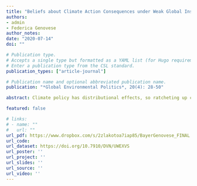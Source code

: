 ```yaml
---
title: "Beliefs about Climate Action Consequences under Weak Global Institutions: Sectors, Home Bias, and International Embeddedness"
authors:
- admin
- Federica Genovese
author_notes:
date: "2020-07-14"
doi: ""

# Publication type.
# Accepts a single type but formatted as a YAML list (for Hugo requirements).
# Enter a publication type from the CSL standard.
publication_types: ["article-journal"]

# Publication name and optional abbreviated publication name.
publication: "*Global Environmental Politics*, 20(4): 28-50"

abstract: Climate policy has distributional effects, so ratcheting up climate ambition over time will only become politically feasible if the general public believes that their country can win from ambitious climate action. In this paper, we develop a theory of belief formation which anchors distributional effects from climate action at the sector level. Specifically, we study how knowing about these impacts shapes public beliefs about collective economic consequences from climate policy---not only in a home country but also abroad. Findings from a nationally representative survey experiment in the United Kingdom demonstrate that respondents are biased towards their home country in assessing information about winning and losing sectors":" while beliefs brighten for good news and worsen for bad news when home country information is provided, distributional effects from abroad are discounted for belief formation. We also show that feelings of international embeddedness, akin to globalization attitudes, make respondents consistently hold more positive beliefs that the UK can benefit from ambitious climate action. Ruling out several alternative explanations, these results offer a first step towards a better understanding of how distributional effects in one issue area, such as globalization, can spill over to other issue areas, such as climate change.

featured: false

# links:
# - name: ""
#   url: ""
url_pdf: https://www.dropbox.com/s/2zlakotoa7iap85/BayerGenovese_FINAL.pdf?dl=0
url_code: 
url_dataset: https://doi.org/10.7910/DVN/UWEXVS
url_poster: ''
url_project: ''
url_slides: ''
url_source: ''
url_video: ''
---
```




